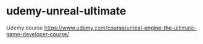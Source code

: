 # udemy-unreal-ultimate
Udemy course https://www.udemy.com/course/unreal-engine-the-ultimate-game-developer-course/
